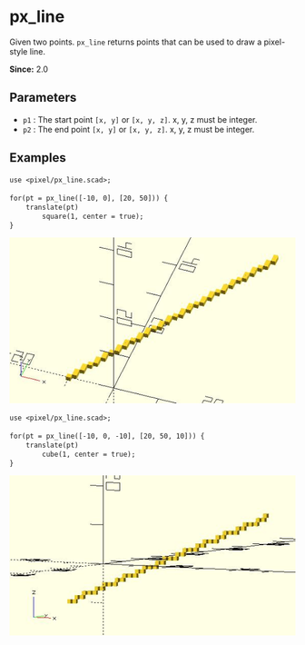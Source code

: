 # px_line

Given two points. `px_line` returns points that can be used to draw a pixel-style line.

**Since:** 2.0

## Parameters

- `p1` : The start point `[x, y]` or `[x, y, z]`. x, y, z must be integer.
- `p2` : The end point `[x, y]` or `[x, y, z]`. x, y, z must be integer.

## Examples

	use <pixel/px_line.scad>;

	for(pt = px_line([-10, 0], [20, 50])) {
		translate(pt) 
			square(1, center = true);
	}

![px_line](images/lib2-px_line-1.JPG)

	use <pixel/px_line.scad>;

	for(pt = px_line([-10, 0, -10], [20, 50, 10])) {
		translate(pt) 
			cube(1, center = true);
	}

![px_line](images/lib2-px_line-2.JPG)

